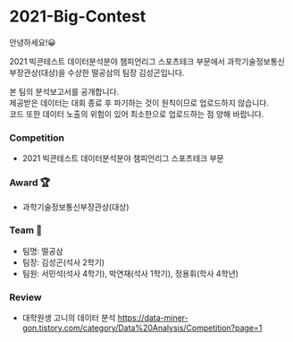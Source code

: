 # 2021-Big-Contest
안녕하세요!😀   

2021 빅콘테스트 데이터분석분야 챔피언리그 스포츠테크 부문에서 과학기술정보통신부장관상(대상)을 수상한 떨공삼의 팀장 김성곤입니다.  

본 팀의 분석보고서를 공개합니다.   
제공받은 데이터는 대회 종료 후 파기하는 것이 원칙이므로 업로드하지 않습니다.   
코드 또한 데이터 노출의 위험이 있어 최소한으로 업로드하는 점 양해 바랍니다.

### Competition
* 2021 빅콘테스트 데이터분석분야 챔피언리그 스포츠테크 부문

### Award 🏆
* 과학기술정보통신부장관상(대상)

### Team 🤝
* 팀명: 떨공삼
* 팀장: 김성곤(석사 2학기)
* 팀원: 서민석(석사 4학기), 박연재(석사 1학기), 정용휘(학사 4학년)


### Review
* 대학원생 고니의 데이터 분석 https://data-miner-gon.tistory.com/category/Data%20Analysis/Competition?page=1
